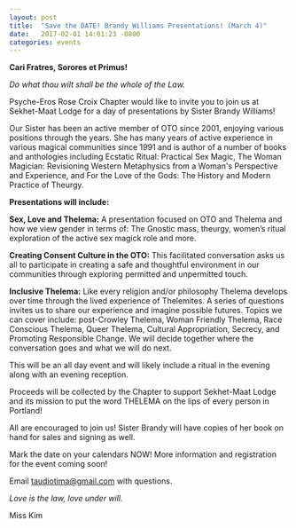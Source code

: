 ```yaml
---
layout: post
title:  "Save the DATE! Brandy Williams Presentations! (March 4)"
date:   2017-02-01 14:01:23 -0800
categories: events
---
```

**Cari Fratres, Sorores et Primus!**

*Do what thou wilt shall be the whole of the Law.*

Psyche-Eros Rose Croix Chapter would like to invite you to join us at Sekhet-Maat Lodge for a day of presentations by Sister Brandy Williams! 

Our Sister has been an active member of OTO since 2001, enjoying various positions through the years. She has many years of active experience in various magical communities since 1991 and is author of a number of books and anthologies including Ecstatic Ritual: Practical Sex Magic, The Woman Magician: Revisioning Western Metaphysics from a Woman's Perspective and Experience,  and For the Love of the Gods: The History and Modern Practice of Theurgy.

**Presentations will include:** 

**Sex, Love and Thelema:** A presentation focused on OTO and Thelema and how we view gender in terms of: The Gnostic mass, theurgy, women’s ritual exploration of the active sex magick role and more.

**Creating Consent Culture in the OTO:** This facilitated conversation asks us all to participate in creating a safe and thoughtful environment in our communities through exploring permitted and unpermitted touch.

**Inclusive Thelema:** Like every religion and/or philosophy Thelema develops over time through the lived experience of Thelemites. A series of questions invites us to share our experience and imagine possible futures. Topics we can cover include: post-Crowley Thelema, Woman Friendly Thelema, Race Conscious Thelema, Queer Thelema, Cultural Appropriation, Secrecy, and Promoting Responsible Change. We will decide together where the conversation goes and what we will do next.

This will be an all day event and will likely include a ritual in the evening along with an evening reception.

Proceeds will be collected by the Chapter to support Sekhet-Maat Lodge and its mission to put the word THELEMA on the lips of every person in Portland!

All are encouraged to join us! Sister Brandy will have copies of her book on hand for sales and signing as well.

Mark the date on your calendars NOW! More information and registration for the event coming soon!

Email taudiotima@gmail.com with questions. 

*Love is the law, love under will.*

Miss Kim
